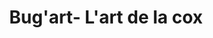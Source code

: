 ---
title: "Bug'art- L'art de la cox"
url: /bischwiller/bugart-lart-de-la-cox/
shop: Autowerkstatt
---